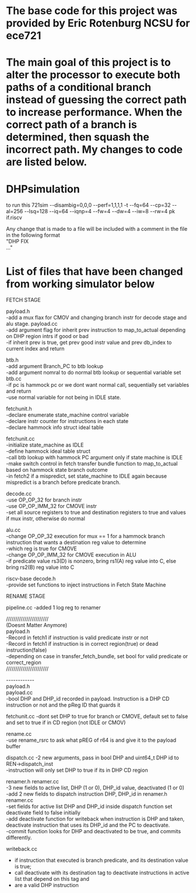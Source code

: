 # The base code for this project was provided by Eric Rotenburg NCSU for ece721
# The main goal of this project is to alter the processor to execute both paths of a conditional branch instead of guessing the correct path to increase performance. When the correct path of a branch is determined, then squash the incorrect path. My changes to code are listed below.

# DHPsimulation
to run this 
721sim --disambig=0,0,0 --perf=1,1,1,1 -t --fq=64 --cp=32 --al=256 --lsq=128 --iq=64 --iqnp=4 --fw=4 --dw=4 --iw=8 --rw=4 pk if.riscv

Any change that is made to a file will be included with a comment in the file in the following format <br />
"DHP FIX <br />
..." <br />

# List of files that have been changed from working simulator below

FETCH STAGE

payload.h <br />
-add a mux flax for CMOV and changing branch instr for decode stage and alu stage.
payload.cc <br />
-add argument flag for inherit prev instruction to map_to_actual depending on DHP region intrs if good or bad <br />
-if inherit prev is true, get prev good instr value and prev db_index to current index and return <br />

btb.h <br />
-add argument Branch_PC to btb lookup <br />
-add argument nomral to do normal btb lookup or sequential variable set
btb.cc <br />
-if pc is hammock pc or we dont want normal call, sequentially set variables and return <br />
-use normal variable for not being in IDLE state.

fetchunit.h <br />
-declare enumerate state_machine control variable <br />
-declare instr counter for instructions in each state <br />
-declare hammock info struct ideal table <br />

fetchunit.cc <br />
-initialize state_machine as IDLE <br />
-define hammock ideal table struct <br />
-call btb lookup with hammock PC argument only if state machine is IDLE <br />
-make switch control in fetch transfer bundle function to map_to_actual based on hammock state branch outcome <br />
-in fetch2 if a mispredict, set state_machine to IDLE again because mispredict is a branch before predicate branch. <br />

decode.cc <br />
-use OP_OP_32 for branch instr  <br />
-use OP_OP_IMM_32 for CMOVE instr  <br />
-set all source registers to true and destination registers to true and values if mux instr, otherwise do normal  <br />

alu.cc <br />
-change OP_OP_32 execution for mux == 1 for a hammock branch instruction that wants a destination reg value to determine <br />
-which reg is true for CMOVE <br />
-change OP_OP_IMM_32 for CMOVE execution in ALU <br />
-if predicate value rs3(D) is nonzero, bring rs1(A) reg value into C, else bring rs2(B) reg value into C <br />

riscv-base decode.h <br />
-provide set functions to inject instructions in Fetch State Machine <br />

RENAME STAGE <br />

pipeline.cc
-added 1 log reg to renamer

/////////////////////// <br />
(Doesnt Matter Anymore) <br />
payload.h <br />
-Record in fetch1 if instruction is valid predicate instr or not <br />
-Record in fetch1 if instruction is in correct region(true) or dead instruction(false) <br />
-depending on case in transfer_fetch_bundle, set bool for valid predicate or correct_region <br />
/////////////////////// <br />

------------ <br />
payload.h <br />
payload.cc <br />
-bool DHP and DHP_id recorded in payload. Instruction is a DHP CD instruction or not and the pReg ID that guards it <br />

fetchunit.cc
-dont set DHP to true for branch or CMOVE, default set to false and set to true if in CD region (not IDLE or CMOV) <br />

rename.cc <br />
-use rename_rsrc to ask what pREG of r64 is and give it to the payload buffer <br />

dispatch.cc
-2 new arguments, pass in bool DHP and uint64_t DHP id to REN->dispatch_inst <br />
-instruction will only set DHP to true if its in DHP CD region <br />

renamer.h
renamer.cc <br />
-3 new fields to active list, DHP (1 or 0), DHP_id value, deactivated (1 or 0) <br />
-add 2 new fields to dispatch instruction DHP, DHP_id in renamer.h renamer.cc <br />
-set fields for active list DHP and DHP_id inside dispatch function set deactivate field to false initially <br />
-add deactivate function for writeback when instruction is DHP and taken,  <br />
deactivate instruction that uses its DHP_id and the PC to deactivate. <br />
-commit function looks for DHP and deactivated to be true, and commits differently.

writeback.cc
- if instruction that executed is branch predicate, and its destination value is true; <br />
- call deactivate with its destination tag to deactivate instructions in active list that depend on this tag and <br />
- are a valid DHP instruction <br />



